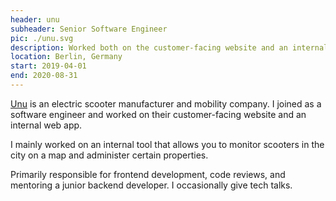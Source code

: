 ```yaml
---
header: unu
subheader: Senior Software Engineer
pic: ./unu.svg
description: Worked both on the customer-facing website and an internal web app. Primarily responsible for frontend development, code reviews, and mentoring a junior backend developer. Occasionally giving tech talks.
location: Berlin, Germany
start: 2019-04-01
end: 2020-08-31
---
```


[Unu](https://unumotors.com/) is an electric scooter manufacturer and mobility company. I joined as a software engineer and worked on their customer-facing website and an internal web app.

I mainly worked on an internal tool that allows you to monitor scooters in the city on a map and administer certain properties.

Primarily responsible for frontend development, code reviews, and mentoring a junior backend developer. I occasionally give tech talks.
